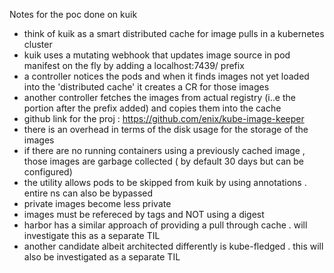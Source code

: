 Notes for the poc done on kuik

* think of kuik as a smart distributed cache for image pulls in a kubernetes cluster
* kuik uses a mutating webhook that updates image source in pod manifest on the fly by adding a localhost:7439/ prefix 
* a controller notices the pods and when it finds images not yet loaded into the 'distributed cache' it creates a CR for those images
* another controller fetches the images from actual registry (i..e the portion after the prefix added) and copies them into the cache 
* github link for the proj : https://github.com/enix/kube-image-keeper
* there is an overhead in terms of the disk usage for the storage of the images
* if there are no running containers  using a previously cached image , those images are garbage collected ( by default 30 days but can be configured)
* the utility allows pods to be skipped from kuik by using annotations . entire ns can also be bypassed
* private images become less private
* images must be refereced by tags and NOT using a digest
* harbor has a similar approach of providing a pull through cache . will investigate this as a separate TIL
* another candidate albeit architected differently is kube-fledged . this will also be investigated as a separate TIL
